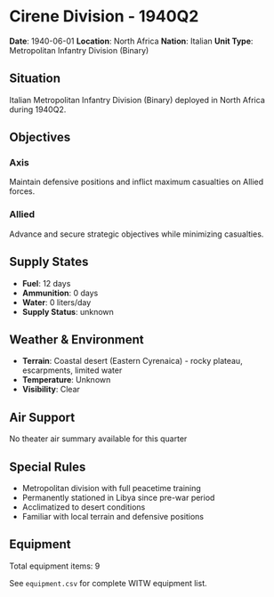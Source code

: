 # Cirene Division - 1940Q2

**Date**: 1940-06-01
**Location**: North Africa
**Nation**: Italian
**Unit Type**: Metropolitan Infantry Division (Binary)

## Situation

Italian Metropolitan Infantry Division (Binary) deployed in North Africa during 1940Q2.

## Objectives

### Axis
Maintain defensive positions and inflict maximum casualties on Allied forces.

### Allied
Advance and secure strategic objectives while minimizing casualties.

## Supply States

- **Fuel**: 12 days
- **Ammunition**: 0 days
- **Water**: 0 liters/day
- **Supply Status**: unknown

## Weather & Environment

- **Terrain**: Coastal desert (Eastern Cyrenaica) - rocky plateau, escarpments, limited water
- **Temperature**: Unknown
- **Visibility**: Clear

## Air Support

No theater air summary available for this quarter

## Special Rules

- Metropolitan division with full peacetime training
- Permanently stationed in Libya since pre-war period
- Acclimatized to desert conditions
- Familiar with local terrain and defensive positions

## Equipment

Total equipment items: 9

See `equipment.csv` for complete WITW equipment list.
